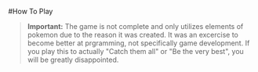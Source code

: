#How To Play

> **Important:** The game is not complete and only utilizes elements of pokemon due to the reason it was created.
> It was an excercise to become better at prgramming, not specifically game development.
> If you play this to actually "Catch them all" or "Be the very best", you will be greatly disappointed. 
